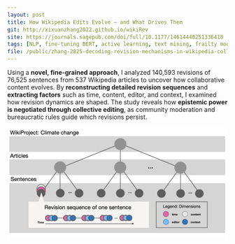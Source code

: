 ```yaml
---
layout: post
title: How Wikipedia Edits Evolve — and What Drives Them
git: http://xixuanzhang2022.github.io/wikiRev
site: https://journals.sagepub.com/doi/full/10.1177/14614448251336418
tags: [NLP, fine-tuning BERT, active learning, text mining, frailty model, meta analysis]
file: /public/zhang-2025-decoding-revision-mechanisms-in-wikipedia-collaboration-moderation-and-collectivities.pdf
---
```


Using a **novel, fine-grained approach**, I analyzed 140,593 revisions of 76,525 sentences from 537 Wikipedia articles to uncover how collaborative content evolves. By **reconstructing detailed revision sequences** and **extracting factors** such as time, content, editor, and context, I examined how revision dynamics are shaped. The study reveals how **epistemic power is negotiated through collective editing**, as community moderation and bureaucratic rules guide which revisions persist.

![Alt text](/public/wiki.png)
